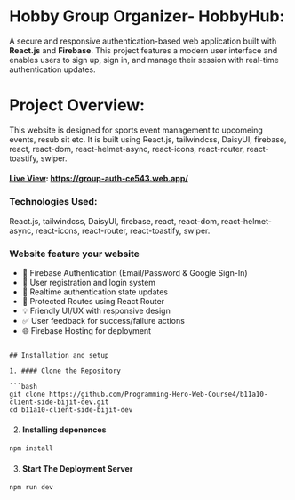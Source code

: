 # Hobby Group Organizer- HobbyHub:

A secure and responsive authentication-based web application built with **React.js** and **Firebase**. This project features a modern user interface and enables users to sign up, sign in, and manage their session with real-time authentication updates.

# Project Overview:

This website is designed for sports event management to upcomeing events, resub sit etc.
It is built using React.js, tailwindcss, DaisyUI, firebase, react, react-dom, react-helmet-async, react-icons, react-router, react-toastify, swiper.


#### [Live View](https://group-auth-ce543.web.app/): https://group-auth-ce543.web.app/

### Technologies Used:
React.js, tailwindcss, DaisyUI, firebase, react, react-dom, react-helmet-async, react-icons, react-router, react-toastify, swiper.


### Website feature your website

- 🔐 Firebase Authentication (Email/Password & Google Sign-In)
- 🧑 User registration and login system
- 🔁 Realtime authentication state updates
- 📄 Protected Routes using React Router
- 💡 Friendly UI/UX with responsive design
- ✅ User feedback for success/failure actions
- 🌐 Firebase Hosting for deployment

```

## Installation and setup

1. #### Clone the Repository

```bash
git clone https://github.com/Programming-Hero-Web-Course4/b11a10-client-side-bijit-dev.git
cd b11a10-client-side-bijit-dev
```

2. #### Installing depenences

```bash
npm install
```

3. #### Start The Deployment Server

```bash
npm run dev

```
